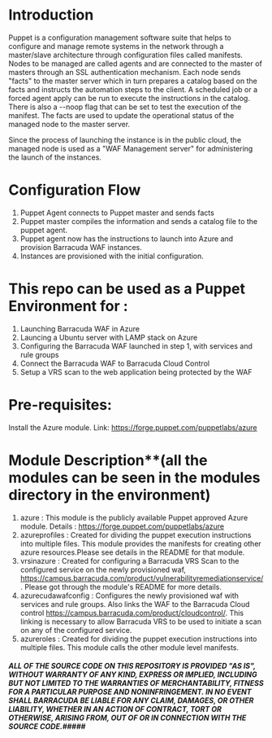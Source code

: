 # Introduction

Puppet is a configuration management software suite that helps to configure and manage remote systems in the network through a master/slave architecture through configuration files called manifests. Nodes to be managed are called agents and are connected to the master of masters through an SSL authentication mechanism. Each node sends "facts" to the master server which in turn prepares a catalog based on the facts and instructs the automation steps to the client. A scheduled job or a forced agent apply can be run to execute the instructions in the catalog. There is also a --noop flag that can be set to test the execution of the manifest. The facts are used to update the operational status of the managed node to the master server.

Since the process of launching the instance is in the public cloud, the managed node is used as a "WAF Management server" for administering the launch of the instances.

# Configuration Flow

1. Puppet Agent connects to Puppet master and sends facts
2. Puppet master compiles the information and sends a catalog file to the puppet agent.
3. Puppet agent now has the instructions to launch into Azure and provision Barracuda WAF instances.
4. Instances are provisioned with the initial configuration.

# This repo can be used as a Puppet Environment for :

1. Launching Barracuda WAF in Azure
2. Launcing a Ubuntu server with LAMP stack on Azure
3. Configuring the Barracuda WAF launched in step 1, with services and rule groups
4. Connect the Barracuda WAF to Barracuda Cloud Control
5. Setup a VRS scan to the web application being protected by the WAF

# Pre-requisites:
Install the Azure module. Link: https://forge.puppet.com/puppetlabs/azure


# Module Description**(all the modules can be seen in the modules directory in the environment)

1. azure : This module is the publicly available Puppet approved Azure module. Details : https://forge.puppet.com/puppetlabs/azure
2. azureprofiles : Created for dividing the puppet execution instructions into multiple files. This module provides the manifests for creating other azure resources.Please see details in the README for that module.
3. vrsinazure : Created for configuring a Barracuda VRS Scan to the configured service on the newly provisioned waf, https://campus.barracuda.com/product/vulnerabilityremediationservice/. Please got through the module's README for more details.
4. azurecudawafconfig : Configures the newly provisioned waf with services and rule groups. Also links the WAF to the Barracuda Cloud control https://campus.barracuda.com/product/cloudcontrol/. This linking is necessary to allow Barracuda VRS to be used to initiate a scan on any of the configured service.
5. azureroles : Created for dividing the puppet execution instructions into multiple files. This module calls the other module level manifests.


##### ALL OF THE SOURCE CODE ON THIS REPOSITORY IS PROVIDED "AS IS", WITHOUT WARRANTY OF ANY KIND, EXPRESS OR IMPLIED, INCLUDING BUT NOT LIMITED TO THE WARRANTIES OF MERCHANTABILITY, FITNESS FOR A PARTICULAR PURPOSE AND NONINFRINGEMENT. IN NO EVENT SHALL BARRACUDA BE LIABLE FOR ANY CLAIM, DAMAGES, OR OTHER LIABILITY, WHETHER IN AN ACTION OF CONTRACT, TORT OR OTHERWISE, ARISING FROM, OUT OF OR IN CONNECTION WITH THE SOURCE CODE.#####
